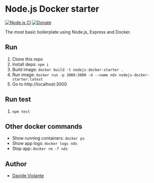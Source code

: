 # Node.js Docker starter
[![Node.js CI](https://github.com/DavideViolante/nodejs-docker-starter/workflows/Node.js%20CI/badge.svg)](https://github.com/DavideViolante/nodejs-docker-starter/actions?query=workflow%3A%22Node.js+CI%22) [![Donate](https://img.shields.io/badge/paypal-donate-179BD7.svg)](https://www.paypal.me/dviolante)

The most basic boilerplate using Node.js, Express and Docker.

## Run
1. Clone this repo
2. Install deps: `npm i`
3. Build image: `docker build -t nodejs-docker-starter .`
4. Run image: `docker run -p 3000:3000 -d --name nds nodejs-docker-starter:latest`
5. Go to http://localhost:3000

## Run test
1. `npm test`

## Other docker commands
- Show running containers: `docker ps`
- Show app logs: `docker logs nds`
- Stop app: `docker rm -f nds`

## Author
- [Davide Violante](https://github.com/DavideViolante)
